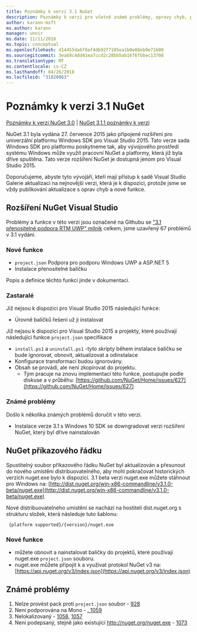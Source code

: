 ```yaml
---
title: Poznámky k verzi 3.1 NuGet
description: Poznámky k verzi pro včetně známé problémy, opravy chyb, přidaných funkcí a chcete 3.1 NuGet.
author: karann-msft
ms.author: karann
manager: unnir
ms.date: 11/11/2016
ms.topic: conceptual
ms.openlocfilehash: d14455da6f8af4db92f7105ea1b0e88eb9e71600
ms.sourcegitcommit: 3eab9c4dd41ea7ccd2c28bb5ab16f6fbbec13708
ms.translationtype: MT
ms.contentlocale: cs-CZ
ms.lasthandoff: 04/26/2018
ms.locfileid: "31820863"
---
```

# <a name="nuget-31-release-notes"></a>Poznámky k verzi 3.1 NuGet

[Poznámky k verzi NuGet 3.0](../release-notes/nuget-3.0.0.md) | [NuGet 3.1.1 poznámky k verzi](../release-notes/nuget-3.1.1.md)

NuGet 3.1 byla vydána 27. července 2015 jako připojené rozšíření pro univerzální platformu Windows SDK pro Visual Studio 2015. Tato verze sada Windows SDK pro platformu poskytneme tak, aby vývojového prostředí systému Windows může využít pracovní NuGet a platformy, která již byla dříve spuštěna. Tato verze rozšíření NuGet je dostupná jenom pro Visual Studio 2015.

Doporučujeme, abyste tyto vývojáři, kteří mají přístup k sadě Visual Studio Galerie aktualizaci na nejnovější verzi, která je k dispozici, protože jsme se vždy publikování aktualizace s oprav chyb a nové funkce.

## <a name="nuget-visual-studio-extension"></a>Rozšíření NuGet Visual Studio

Problémy a funkce v této verzi jsou označené na Githubu se ["3.1 přenositelné podpora RTM UWP" milník](https://github.com/NuGet/Home/issues?utf8=%E2%9C%93&q=is%3Aclosed+milestone%3A%223.1+RTM+UWP+transitive+support%22+) celkem, jsme uzavřený 67 problémů v 3.1 vydání.

### <a name="new-features"></a>Nové funkce

* `project.json` Podpora pro podporu Windows UWP a ASP.NET 5
* Instalace přenositelné balíčku

Popis a definice těchto funkcí jinde v dokumentaci.

### <a name="deprecated"></a>Zastaralé

Již nejsou k dispozici pro Visual Studio 2015 následující funkce:

* Úrovně balíčků řešení už ji instalovat

Již nejsou k dispozici pro Visual Studio 2015 a projekty, které používají následující funkce `project.json` specifikace

* `install.ps1` a `uninstall.ps1` -tyto skripty během instalace balíčku se bude ignorovat, obnovit, aktualizovat a odinstalace
* Konfigurace transformací budou ignorovány.
* Obsah se provádí, ale není zkopírovat do projektu.
    * Tým pracuje na znovu implementací této funkce, postupujte podle diskuse a v průběhu: [https://github.com/NuGet/Home/issues/627](https://github.com/NuGet/Home/issues/627)


### <a name="known-issues"></a>Známé problémy

Došlo k několika známých problémů doručit v této verzi.

* Instalace verze 3.1 s Windows 10 SDK se downgradovat verzi rozšíření NuGet, který byl dříve nainstalován

## <a name="nuget-command-line"></a>NuGet příkazového řádku

Spustitelný soubor příkazového řádku NuGet byl aktualizován a přesunout do nového umístění distribuovatelného, aby mohl pokračovat historických verzích nuget.exe bylo k dispozici.  3.1 beta verzi nuget.exe můžete stáhnout pro Windows na: [http://dist.nuget.org/win-x86-commandline/v3.1.0-beta/nuget.exe](http://dist.nuget.org/win-x86-commandline/v3.1.0-beta/nuget.exe)

Nové distribuovatelného umístění se nachází na hostiteli dist.nuget.org s strukturu složek, která následuje tuto šablonu:

     {platform supported}/{version}/nuget.exe

### <a name="new-features"></a>Nové funkce

* můžete obnovit a nainstalovat balíčky do projektů, které používají nuget.exe `project.json` souboru.
* nuget.exe můžete připojit k a využívat protokol NuGet v3 na: [https://api.nuget.org/v3/index.json](https://api.nuget.org/v3/index.json)

## <a name="known-issues"></a>Známé problémy ##

1.    Nelze provést pack proti `project.json` soubor - [928](https://github.com/NuGet/Home/issues/928)
2.    Není podporována na Mono - [. 1059](https://github.com/NuGet/Home/issues/1059)
3.    Nelokalizovaný - [1058](https://github.com/NuGet/Home/issues/1058), [1057](https://github.com/NuGet/Home/issues/1057)
4.    Není podepsaný, stejně jako existující http://nuget.org/nuget.exe - [1073](https://github.com/NuGet/Home/issues/1073)
